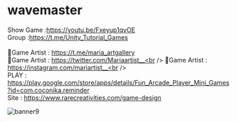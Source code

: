 # wavemaster<br />
Show Game :https://youtu.be/Fxeyup1qvOE<br />
Group :https://t.me/Unity_Tutorial_Games<br /><br />
🎨Game Artist : https://t.me/maria_artgallery<br />
🎨Game Artist : https://twitter.com/Mariaartist__<br />
🎨Game Artist : https://instagram.com/mariartist__<br /><br />
PLAY : https://play.google.com/store/apps/details/Fun_Arcade_Player_Mini_Games?id=com.coconika.reminder<br />
Site : https://www.rarecreativities.com/game-design <br />


![banner9](https://user-images.githubusercontent.com/83016119/210222046-921ef024-ba7e-42d2-9bdd-833d78ecd599.png)
